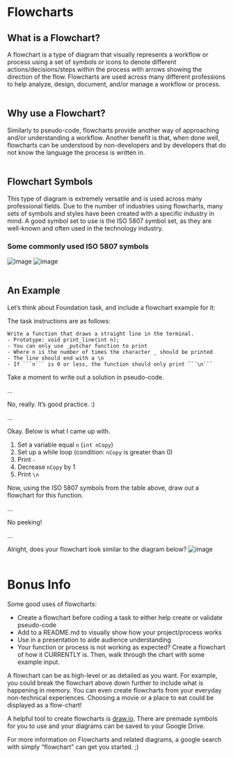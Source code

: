 # Flowcharts

## What is a Flowchart?
A flowchart is a type of diagram that visually represents a workflow or process using a set of symbols or icons to denote different actions/decisions/steps within the process with arrows showing the direction of the flow. Flowcharts are used across many different professions to help analyze, design, document, and/or manage a workflow or process.
<br /><br />

## Why use a Flowchart?
Similarly to pseudo-code, flowcharts provide another way of approaching and/or understanding a workflow. Another benefit is that, when done well, flowcharts can be understood by non-developers and by developers that do not know the language the process is written in.
<br /><br />

## Flowchart Symbols
This type of diagram is extremely versatile and is used across many professional fields. Due to the number of industries using flowcharts, many sets of symbols and styles have been created with a specific industry in mind. A good symbol set to use is the ISO 5807 symbol set, as they are well-known and often used in the technology industry.

### Some commonly used ISO 5807 symbols

![image](https://user-images.githubusercontent.com/78828566/235978738-c017ebed-9a88-4c02-a71f-b6ee3b9f818f.png)
![image](https://user-images.githubusercontent.com/78828566/235978803-91493e43-eec7-4ba1-8ca7-a4b4f0adfbc4.png)
<br /><br />

## An Example
Let’s think about Foundation task, and include a flowchart example for it:

The task instructions are as follows:
```
Write a function that draws a straight line in the terminal.
- Prototype: void print_line(int n);
- You can only use _putchar function to print
- Where n is the number of times the character _ should be printed
- The line should end with a \n
- If ```n``` is 0 or less, the function should only print ```\n```
```

Take a moment to write out a solution in pseudo-code.


…


No, really. It’s good practice. :)


…


Okay. Below is what I came up with.

1. Set a variable equal ```n``` (```int nCopy```)
2. Set up a while loop (condition: ```nCopy``` is greater than 0)
3. Print ```-```
4. Decrease ```nCopy``` by 1
5. Print ```\n```

Now, using the ISO 5807 symbols from the table above, draw out a flowchart for this function.


…


No peeking!


…


Alright, does your flowchart look similar to the diagram below?
![image](https://user-images.githubusercontent.com/78828566/235979460-eaa8d286-3417-41aa-b46d-903e96ee2250.png)
<br /><br />

# Bonus Info
Some good uses of flowcharts:
- Create a flowchart before coding a task to either help create or validate pseudo-code
- Add to a README.md to visually show how your project/process works
- Use in a presentation to aide audience understanding
- Your function or process is not working as expected? Create a flowchart of how it CURRENTLY is. Then, walk through the chart with some example input.

A flowchart can be as high-level or as detailed as you want. For example, you could break the flowchart above down further to include what is happening in memory. You can even create flowcharts from your everyday non-technical experiences. Choosing a movie or a place to eat could be displayed as a flow-chart!

A helpful tool to create flowcharts is [draw.io](https://app.diagrams.net/). There are premade symbols for you to use and your diagrams can be saved to your Google Drive.

For more information on Flowcharts and related diagrams, a google search with simply “flowchart” can get you started. ;)












































